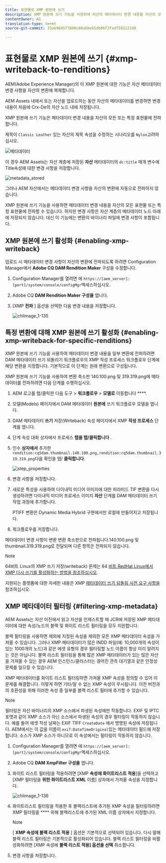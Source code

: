 ```yaml
---
title: 표현물로 XMP 원본에 쓰기
description: XMP 원본에 쓰기 기능을 사용하여 자산의 메타데이터 변경 내용을 자산의 모든 표현물 또는 특정 표현물에 전파하는 방법을 알아봅니다.
contentOwner: AG
translation-type: tm+mt
source-git-commit: 33ab9845f7800c80a6beb5db06f3fadf582122d0

---
```



# 표현물로 XMP 원본에 쓰기 {#xmp-writeback-to-renditions}

AEM(Adobe Experience Manager)의 이 XMP 원본에 대한 기능은 자산 메타데이터 변경 사항을 자산의 변환에 복제합니다.

AEM Assets 내에서 또는 자산을 업로드하는 동안 자산의 메타데이터를 변경하면 변경 내용이 처음에 Crx-De의 자산 노드 내에 저장됩니다.

XMP 원본에 쓰기 기능은 메타데이터 변경 내용을 자산의 모든 또는 특정 표현물에 전파합니다.

제목이 `Classic Leather` 있는 자산의 제목 속성을 수정하는 시나리오를 `Nylon`고려하십시오.

![메타데이터](assets/metadata.png)

이 경우 AEM Assets는 자산 계층에 저장된 **자산** 메타데이터의 `dc:title` 매개 변수에 Title속성에 대한 변경 사항을 저장합니다.

![metadata_stored](assets/metadata_stored.png)

그러나 AEM 자산에서는 메타데이터 변경 사항을 자산의 변환에 자동으로 전파하지 않습니다.

XMP 원본에 쓰기 기능을 사용하면 메타데이터 변경 내용을 자산의 모든 표현물 또는 특정 표현물에 전파할 수 있습니다. 하지만 변경 사항은 자산 계층의 메타데이터 노드 아래에 저장되지 않습니다. 대신 이 기능에는 변환의 바이너리 파일에 변경 사항이 포함됩니다.

## XMP 원본에 쓰기 활성화 {#enabling-xmp-writeback}

업로드 시 메타데이터 변경 사항이 자산의 변환에 전파되도록 하려면 Configuration Manager에서 **Adobe CQ DAM Rendition Maker** 구성을 수정합니다.

1. Configuration Manager를 열려면 에 `https://[aem_server]:[port]/system/console/configMgr`액세스하십시오.
1. Adobe CQ **DAM Rendition Maker 구성을** 엽니다.
1. [XMP **전파** ] 옵션을 선택한 다음 변경 내용을 저장합니다.

   ![chlimage_1-135](assets/chlimage_1-346.png)

## 특정 변환에 대해 XMP 원본에 쓰기 활성화 {#enabling-xmp-writeback-for-specific-renditions}

XMP 원본에 쓰기 기능을 사용하여 메타데이터 변경 내용을 일부 변환에 전파하려면 DAM 메타데이터 쓰기 되돌리기 워크플로우의 XMP 작성 프로세스 워크플로우 단계에 해당 변환을 지정합니다. 기본적으로 이 단계는 원래 변환으로 구성됩니다.

XMP 원본에 쓰기 기능을 사용하여 변환 축소판 140.100.png 및 319.319.png에 메타데이터를 전파하려면 다음 단계를 수행하십시오.

1. AEM 로고를 탭/클릭한 다음 도구 > **워크플로우** > **모델로** 이동합니다 ****.
1. 모델(Models) 페이지에서 DAM 메타데이터 **원본에** 쓰기 워크플로우 모델을 엽니다.
1. DAM 메타데이터 **쓰기** 저장(Writeback) 속성 페이지에서 XMP **작성 프로세스** 단계를 엽니다.
1. 단계 속성 대화 상자에서 프로세스 **탭을 탭/클릭합니다** .
1. 인수 **상자에서** 추가한 `rendition:cq5dam.thumbnail.140.100.png,rendition:cq5dam.thumbnail.319.319.png`다음 확인을 탭/ **클릭합니다**.

   ![step_properties](assets/step_properties.png)

1. 변경 사항을 저장합니다.
1. 새로운 특성을 사용하여 다이내믹 미디어 이미지에 대한 피라미드 TIF 변환을 다시 생성하려면 다이내믹 미디어 프로세스 이미지 **자산** 단계를 DAM 메타데이터 쓰기 작업 과정에 추가합니다.

   PTIFF 변환은 Dynamic Media Hybrid 구현에서만 로컬에 만들어지고 저장됩니다.

1. 워크플로우를 저장합니다.

메타데이터 변경 사항이 변환 변환 축소판으로 전파됩니다.140.100.png 및 thumbnail.319.319.png로 전달되며 다른 항목은 전파되지 않습니다.

>[!NOTE]
>
>64비트 Linux의 XMP 쓰기 저장(writeback) 문제는 64 [비트 RedHat Linux에서 XMP 다시 쓰기를 활성화하는 방법을 참조하십시오](https://helpx.adobe.com/experience-manager/kb/enable-xmp-write-back-64-bit-redhat.html).
>
>지원되는 플랫폼에 대한 자세한 내용은 XMP [메타데이터 쓰기 되돌림 사전 요구 사항을](/help/sites-deploying/technical-requirements.md#requirements-for-aem-assets-xmp-metadata-write-back)참조하십시오.

## XMP 메타데이터 필터링 {#filtering-xmp-metadata}

AEM Assets는 자산 이진에서 읽고 자산을 인제스트할 때 JCR에 저장된 XMP 메타데이터에 대한 속성/노드의 블랙 및 화이트 리스트 필터링을 모두 지원합니다.

블랙 필터링을 사용하면 제외에 지정된 속성을 제외한 모든 XMP 메타데이터 속성을 가져올 수 있습니다. 그러나 XMP 메타데이터가 많은 INDD 파일(예: 10,000개의 속성이 있는 1000개의 노드)과 같은 에셋 유형의 경우 필터링할 노드 이름이 항상 미리 알려지는 것은 아닙니다. 블랙 리스트 필터링을 통해 많은 XMP 메타데이터가 있는 많은 자산을 가져올 수 있는 경우 AEM 인스턴스/클러스터는 끊어진 관측 대기열과 같은 안정성 문제를 일으킬 수 있습니다.

XMP 메타데이터를 화이트 리스트 필터링하면 가져올 XMP 속성을 정의할 수 있어 이 문제를 해결합니다. 이렇게 하면 기타/알 수 없는 XMP 속성이 무시됩니다. 이전 버전과의 호환성을 위해 이러한 속성 중 일부를 블랙 리스트 필터에 추가할 수 있습니다.

>[!NOTE]
>
>필터링은 자산 바이너리의 XMP 소스에서 파생된 속성에만 작동합니다. EXIF 및 IPTC 포맷과 같이 XMP 소스가 아닌 소스에서 파생된 속성의 경우 필터링이 작동하지 않습니다. 예를 들어 에셋 작성 날짜는 EXIF TIFF `CreateDate` 에서 명명된 속성에 저장됩니다. AEM에서는 이 값을 이름이 `exif:DateTimeOriginal`있는 메타데이터 필드에 저장합니다. 소스가 XMP 소스가 아니므로 이 속성에서는 필터링이 작동하지 않습니다.

1. Configuration Manager를 열려면 에 `https://[aem_server]:[port]/system/console/configMgr`액세스하십시오.
1. Adobe CQ **DAM XmpFilter 구성을** 엽니다.
1. 화이트 리스트 필터링을 적용하려면 [XMP **속성에 화이트리스트 적용**]을 선택하고 [XMP 필터링을 **위한 화이트리스트 XML** 이름] 상자에서 가져올 속성을 지정합니다.

   ![chlimage_1-136](assets/chlimage_1-347.png)

1. 화이트리스트 필터링을 적용한 후 블랙리스트에 추가된 XMP 속성을 필터링하려면 XMP 필터링을 **** 위해 블랙리스트에 추가된 XML 이름 상자에서 지정합니다.

   >[!NOTE]
   >
   >[ **XMP 속성에 블랙 리스트 적용** ] 옵션은 기본적으로 선택되어 있습니다. 다시 말해 블랙 리스트 필터링은 기본적으로 활성화되어 있습니다. 블랙 리스트 필터링을 비활성화하려면 [XMP 속성에 **블랙 리스트 적용] 옵션을 선택** 취소합니다.

1. 변경 사항을 저장합니다.
